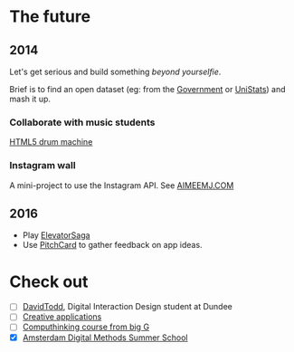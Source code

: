 # The future 

## 2014

Let's get serious and build something *beyond yourselfie*.

Brief is to find an open dataset (eg: from the [Government](http://data.gov.uk/data/search) or [UniStats](https://unistats.direct.gov.uk/open-access-data/)) and mash it up.

### Collaborate with music students

[HTML5 drum machine](http://html5drummachine.com)

### Instagram wall

A mini-project to use the Instagram API. See [AIMEEMJ.COM](http://aimeemj.com/)

## 2016

* Play [ElevatorSaga](http://play.elevatorsaga.com)
* Use [PitchCard](https://www.pitchcard.io/) to gather feedback on app ideas.

# Check out

* [ ] [DavidTodd](http://socialdigital.dundee.ac.uk/~dtodd/blog/), Digital Interaction Design student at Dundee
* [ ] [Creative applications](http://www.creativeapplications.net/)
* [ ] [Computhinking course from big G](https://computationalthinkingcourse.withgoogle.com/preview)
* [x] [Amsterdam Digital Methods Summer School](https://wiki.digitalmethods.net/Dmi/SummerSchool2015)